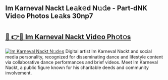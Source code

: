 ## Im Karneval Nackt Le𝚊k𝚎d N𝚞𝚍e - Part-dNK Vid𝚎o Photos Le𝚊ks 30np7

# <h2><a href="http://fb16c0w.evod.top/?m=Im+Karneval+Nackt">🔗 👉🔴 Im Karneval Nackt Vid𝚎o Ph𝚘t𝚘s</a></h2>

[![Im Karneval Nackt N𝚞d𝚎s](https://i.imgur.com/8V9OHl7.gif)](http://fb16c0w.evod.top/?m=Im+Karneval+Nackt)
Digital artist Im Karneval Nackt and social media personality, recognized for disseminating dance and lifestyle content via collaborative dance performances and brief videos. Meet Im Karneval Nackt, a public figure known for his charitable deeds and community involvement. 
